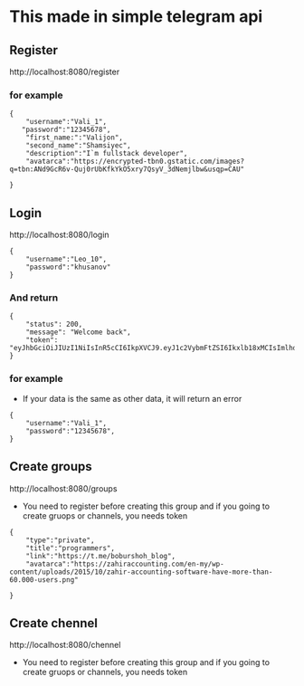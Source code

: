 <!-- Boburshoh Khusanov-->

# This made in simple telegram api

## Register 
http://localhost:8080/register

### for example
```
{
    "username":"Vali_1",
   "password":"12345678",
    "first_name:":"Valijon",
    "second_name":"Shamsiyec",
    "description":"I`m fullstack developer",
    "avatarca":"https://encrypted-tbn0.gstatic.com/images?q=tbn:ANd9GcR6v-Quj0rUbKfkYkO5xry7QsyV_3dNemjlbw&usqp=CAU"

}
```

## Login 
http://localhost:8080/login

```
{
    "username":"Leo_10",
    "password":"khusanov"
}
```
### And return 
```
{
    "status": 200,
    "message": "Welcome back",
    "token": "eyJhbGciOiJIUzI1NiIsInR5cCI6IkpXVCJ9.eyJ1c2VybmFtZSI6Ikxlb18xMCIsImlhdCI6MTY5MjUyMTg1OH0.5bCqTGKS9PjTUDeV5wm0wwkOEqBnEDMYv1lQxhYAZWg"
}
```

### for example
+ If your data is the same as other data, it will return an error
```
{
    "username":"Vali_1",
    "password":"12345678",
}
```

## Create groups
http://localhost:8080/groups
- You need to register before creating this group and if you going to create gruops or channels, you needs token
```
{
    "type":"private",
    "title":"programmers",
    "link":"https://t.me/boburshoh_blog",
    "avatarca":"https://zahiraccounting.com/en-my/wp-content/uploads/2015/10/zahir-accounting-software-have-more-than-60.000-users.png"

}
```

## Create chennel
http://localhost:8080/chennel
- You need to register before creating this group and if you going to create gruops or channels, you needs token
